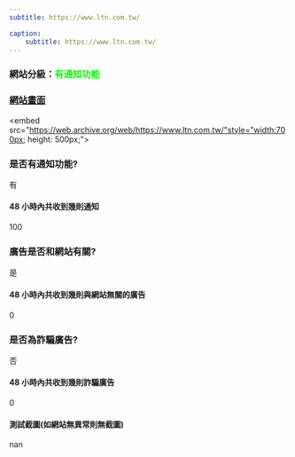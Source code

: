 ```yaml
---
subtitle: https://www.ltn.com.tw/

caption:
	subtitle: https://www.ltn.com.tw/
---
```


<h3>網站分級：<font color="#00FF00">有通知功能</font></h3>

### [網站畫面](https://www.ltn.com.tw/)
<embed src="https://web.archive.org/web/https://www.ltn.com.tw/"style="width:700px; height: 500px;">

### 是否有通知功能?
有

#### 48 小時內共收到幾則通知
100

### 廣告是否和網站有關?
是

#### 48 小時內共收到幾則與網站無關的廣告
0

### 是否為詐騙廣告?
否

#### 48 小時內共收到幾則詐騙廣告
0

#### 測試截圖(如網站無異常則無截圖)
nan


